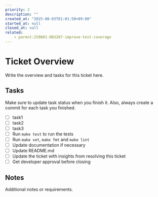 ```yaml
---
priority: 2
description: ""
created_at: "2025-08-03T01:01:50+09:00"
started_at: null
closed_at: null
related:
    - parent:250801-003207-improve-test-coverage
---
```


# Ticket Overview

Write the overview and tasks for this ticket here.

## Tasks
Make sure to update task status when you finish it. Also, always create a commit for each task you finished.

- [ ] task1
- [ ] task2
- [ ] task3
- [ ] Run `make test` to run the tests
- [ ] Run `make vet`, `make fmt` and `make lint`
- [ ] Update documentation if necessary
- [ ] Update README.md
- [ ] Update the ticket with insights from resolving this ticket
- [ ] Get developer approval before closing

## Notes

Additional notes or requirements.